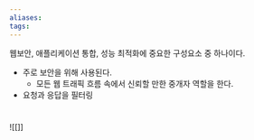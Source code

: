 ```yaml
---
aliases: 
tags:
---
```

웹보안, 애플리케이션 통합, 성능 최적화에 중요한 구성요소 중 하나이다. 
- 주로 보안을 위해 사용된다.
	- 모든 웹 트래픽 흐름 속에서 신뢰할 만한 중개자 역할을 한다. 
- 요청과 응답을 필터링
# 
##

# 





![[]]

